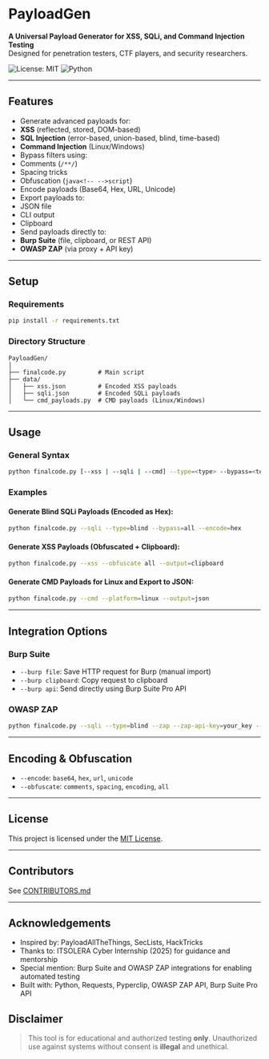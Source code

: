 
# PayloadGen   
**A Universal Payload Generator for XSS, SQLi, and Command Injection Testing**  
Designed for penetration testers, CTF players, and security researchers.

![License: MIT](https://img.shields.io/badge/License-MIT-yellow.svg)
![Python](https://img.shields.io/badge/Python-3.8%2B-blue.svg)

---

##  Features

-  Generate advanced payloads for:
  - **XSS** (reflected, stored, DOM-based)
  - **SQL Injection** (error-based, union-based, blind, time-based)
  - **Command Injection** (Linux/Windows)
-  Bypass filters using:
  - Comments (`/**/`)
  - Spacing tricks
  - Obfuscation (`java<!-- -->script`)
-  Encode payloads (Base64, Hex, URL, Unicode)
-  Export payloads to:
  - JSON file
  - CLI output
  - Clipboard
-  Send payloads directly to:
  - **Burp Suite** (file, clipboard, or REST API)
  - **OWASP ZAP** (via proxy + API key)

---

##  Setup

### Requirements

```bash
pip install -r requirements.txt
````

### Directory Structure

```
PayloadGen/
│
├── finalcode.py         # Main script
├── data/
│   ├── xss.json         # Encoded XSS payloads
│   ├── sqli.json        # Encoded SQLi payloads
│   └── cmd_payloads.py  # CMD payloads (Linux/Windows)
```

---

##  Usage

### General Syntax

```bash
python finalcode.py [--xss | --sqli | --cmd] --type=<type> --bypass=<technique> --encode=<method>
```

### Examples

####  Generate Blind SQLi Payloads (Encoded as Hex):

```bash
python finalcode.py --sqli --type=blind --bypass=all --encode=hex
```

####  Generate XSS Payloads (Obfuscated + Clipboard):

```bash
python finalcode.py --xss --obfuscate all --output=clipboard
```

#### Generate CMD Payloads for Linux and Export to JSON:

```bash
python finalcode.py --cmd --platform=linux --output=json
```

---

##  Integration Options

### Burp Suite

* `--burp file`: Save HTTP request for Burp (manual import)
* `--burp clipboard`: Copy request to clipboard
* `--burp api`: Send directly using Burp Suite Pro API

### OWASP ZAP

```bash
python finalcode.py --sqli --type=blind --zap --zap-api-key=your_key --target=http://example.com --param=input
```

---

##  Encoding & Obfuscation

* `--encode`: `base64`, `hex`, `url`, `unicode`
* `--obfuscate`: `comments`, `spacing`, `encoding`, `all`

---

## License

This project is licensed under the [MIT License](LICENSE).

---

##  Contributors

See [CONTRIBUTORS.md](CONTRIBUTORS.md)

---
## Acknowledgements

* Inspired by: PayloadAllTheThings, SecLists, HackTricks  
* Thanks to: ITSOLERA Cyber Internship (2025) for guidance and mentorship  
* Special mention: Burp Suite and OWASP ZAP integrations for enabling automated testing  
* Built with: Python, Requests, Pyperclip, OWASP ZAP API, Burp Suite Pro API


##  Disclaimer

> This tool is for educational and authorized testing **only**.
> Unauthorized use against systems without consent is **illegal** and unethical.
